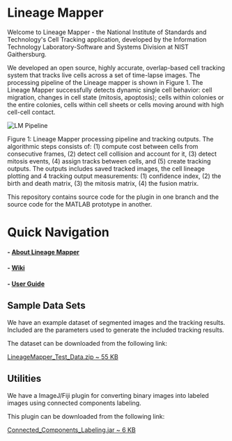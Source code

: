 # Lineage Mapper

Welcome to Lineage Mapper - the National Institute of Standards and Technology's Cell Tracking application, developed by the Information Technology Laboratory-Software and Systems Division at NIST Gaithersburg.

We developed an open source, highly accurate, overlap-based cell tracking system that tracks live cells across a set of time-lapse images. The processing pipeline of the Lineage mapper is shown in Figure 1. The Lineage Mapper successfully detects dynamic single cell behavior: cell migration, changes in cell state (mitosis, apoptosis); cells within colonies or the entire colonies, cells within cell sheets or cells moving around with high cell-cell contact.


![LM Pipeline](../../wiki/imgs/LM_Processing_Pipeline.png)

Figure 1: Lineage Mapper processing pipeline and tracking outputs. The algorithmic steps consists of: (1) compute cost between cells from consecutive frames, (2) detect cell collision and account for it, (3) detect mitosis events, (4) assign tracks between cells, and (5) create tracking outputs. The outputs includes saved tracked images, the cell lineage plotting and 4 tracking output measurements: (1) confidence index, (2) the birth and death matrix, (3) the mitosis matrix, (4) the fusion matrix.

This repository contains source code for the plugin in one branch and the source code for the MATLAB prototype in another.

# Quick Navigation

#### - [About Lineage Mapper](https://isg.nist.gov/deepzoomweb/resources/csmet/pages/cell_tracking/cell_tracking.html)
#### - [Wiki](https://github.com/USNISTGOV/Lineage-Mapper/wiki)
#### - [User Guide](https://github.com/USNISTGOV/Lineage-Mapper/wiki/User-Guide)


## Sample Data Sets

We have an example dataset of segmented images and the tracking results. Included are the parameters used to generate the included tracking results. 

The dataset can be downloaded from the following link:

[LineageMapper_Test_Data.zip ~ 55 KB](../../wiki/testdata/LineageMapper_Test_Data.zip)

## Utilities

We have a ImageJ/Fiji plugin for converting binary images into labeled images using connected components labeling.

This plugin can be downloaded from the following link:

[Connected_Components_Labeling.jar ~ 6 KB](../../wiki/utilities/Connected_Components_Labeling.jar)


